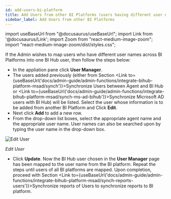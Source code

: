 ```yaml
---
id: add-users-bi-platform
title: Add Users from other BI Platforms (users having different user names across BI Platforms)
sidebar_label: Add Users from other BI Platforms
---
```


import useBaseUrl from "@docusaurus/useBaseUrl";
import Link from '@docusaurus/Link';
import Zoom from "react-medium-image-zoom";
import "react-medium-image-zoom/dist/styles.css";

If the Admin wishes to map users who have different user names across BI Platforms into one BI Hub user, then follow the steps below:
-   In the appliation pane click **User Manager**.
-   The users added previously (either from Section <Link to={useBaseUrl('docs/admin-guide/admin-functions/integrate-bihub-platform-msad/synch')}>Synchronize Users between Agent and BI Hub</Link> or <Link to={useBaseUrl('docs/admin-guide/admin-functions/integrate-bihub-platform-msad/synch-ms-ad-bihub')}>Synchronize Microsoft AD users with BI Hub</Link>) will be listed. Select the user whose information is to be added from another BI Platform and Click **Edit**.
-   Next click **Add** to add a new row.
-   From the drop-down list boxes, select the appropriate agent name and the appropriate user name. User names can also be searched upon by typing the user name in the drop-down box.

  <div style={{textAlign: 'center'}}>
    <Zoom>
      <img alt="Edit User" src={useBaseUrl('doc-images/admin-guide/edit-user.jpg')}/>
    </Zoom>
  </div>

  *Edit User*

-   Click **Update**. Now the BI Hub user chosen in the **User Manager** page has been mapped to the user name from the BI platform. Repeat the steps until users of all BI platforms are mapped. Upon completion, proceed with Section <Link to={useBaseUrl('docs/admin-guide/admin-functions/integrate-bihub-platform-msad/synch-reports-users')}>Synchronize reports of Users</Link> to synchronize reports to BI platform.


